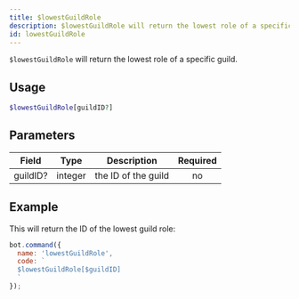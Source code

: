 ```yaml
---
title: $lowestGuildRole 
description: $lowestGuildRole will return the lowest role of a specific guild.
id: lowestGuildRole
---
```


`$lowestGuildRole` will return the lowest role of a specific guild.

## Usage

```php
$lowestGuildRole[guildID?]
```

## Parameters 


| Field    | Type    | Description         | Required |
| -------- | ------- | ------------------- |:--------:|
| guildID? | integer | the ID of the guild |    no    |


## Example

This will return the ID of the lowest guild role:

```javascript
bot.command({
  name: 'lowestGuildRole',
  code: `
  $lowestGuildRole[$guildID]
  `
});
```
